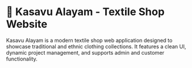 # 🧵 Kasavu Alayam - Textile Shop Website

Kasavu Alayam is a modern textile shop web application designed to showcase traditional and ethnic clothing collections. It features a clean UI, dynamic project management, and supports admin and customer functionality.
